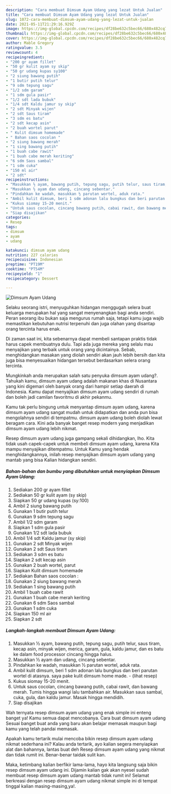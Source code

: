 ```yaml
---
description: "Cara membuat Dimsum Ayam Udang yang lezat Untuk Jualan"
title: "Cara membuat Dimsum Ayam Udang yang lezat Untuk Jualan"
slug: 1072-cara-membuat-dimsum-ayam-udang-yang-lezat-untuk-jualan
date: 2021-05-11T21:29:16.929Z
image: https://img-global.cpcdn.com/recipes/df28be632c5bec66/680x482cq70/dimsum-ayam-udang-foto-resep-utama.jpg
thumbnail: https://img-global.cpcdn.com/recipes/df28be632c5bec66/680x482cq70/dimsum-ayam-udang-foto-resep-utama.jpg
cover: https://img-global.cpcdn.com/recipes/df28be632c5bec66/680x482cq70/dimsum-ayam-udang-foto-resep-utama.jpg
author: Mable Gregory
ratingvalue: 3.5
reviewcount: 4
recipeingredient:
- "200 gr ayam fillet"
- "50 gr kulit ayam sy skip"
- "50 gr udang kupas sy100"
- "2 siung bawang putih"
- "1 butir putih telur"
- "9 sdm tepung sagu"
- "1/2 sdm garam"
- "1 sdm gula pasir"
- "1/2 sdt lada bubuk"
- "1/4 sdt Kaldu jamur sy skip"
- "2 sdt Minyak wijen"
- "2 sdt Saus tiram"
- "3 sdm es batu"
- "2 sdt kecap asin"
- "2 buah wortel parut"
- " Kulit dimsum homemade"
- " Bahan saos cocolan "
- "2 siung bawang merah"
- "1 sing bawang putih"
- "1 buah cabe rawit"
- "1 buah cabe merah keriting"
- "6 sdm Saos sambal"
- "1 sdm cuka"
- "150 ml air"
- "2 sdt"
recipeinstructions:
- "Masukkan ½ ayam, bawang putih, tepung sagu, putih telur, saus tiram, kecap asin, minyak wijen, merica, garam, gula, kaldu jamur, dan es batu ke dalam food processor cincang hingga halus."
- "Masukkan ½ ayam dan udang, cincang sebentar."
- "Pindahkan ke wadah, masukkan ½ parutan wortel, aduk rata."
- "Ambil kulit dimsum, beri 1 sdm adonan lalu bungkus dan beri parutan wortel di atasnya. saya pake kulit dimsum home made.           (lihat resep)"
- "Kukus siomay 15-20 menit."
- "Untuk saus cocolan, cincang bawang putih, cabai rawit, dan bawang merah. Tumis hingga wangi lalu tambahkan air. Masukkan saus sambal, cuka, gula, dan kaldu jamur. Masak hingga mendidih."
- "Siap disajikan"
categories:
- Resep
tags:
- dimsum
- ayam
- udang

katakunci: dimsum ayam udang 
nutrition: 227 calories
recipecuisine: Indonesian
preptime: "PT19M"
cooktime: "PT54M"
recipeyield: "1"
recipecategory: Dessert

---
```



![Dimsum Ayam Udang](https://img-global.cpcdn.com/recipes/df28be632c5bec66/680x482cq70/dimsum-ayam-udang-foto-resep-utama.jpg)

Selaku seorang istri, menyuguhkan hidangan menggugah selera buat keluarga merupakan hal yang sangat menyenangkan bagi anda sendiri. Peran seorang ibu bukan saja mengurus rumah saja, tetapi kamu juga wajib memastikan kebutuhan nutrisi terpenuhi dan juga olahan yang disantap orang tercinta harus enak.

Di zaman  saat ini, kita sebenarnya dapat membeli santapan praktis tidak harus capek membuatnya dulu. Tapi ada juga mereka yang selalu mau menyajikan yang terbaik untuk orang yang dicintainya. Sebab, menghidangkan masakan yang diolah sendiri akan jauh lebih bersih dan kita juga bisa menyesuaikan hidangan tersebut berdasarkan selera orang tercinta. 



Mungkinkah anda merupakan salah satu penyuka dimsum ayam udang?. Tahukah kamu, dimsum ayam udang adalah makanan khas di Nusantara yang kini digemari oleh banyak orang dari hampir setiap daerah di Indonesia. Kamu dapat menyajikan dimsum ayam udang sendiri di rumah dan boleh jadi camilan favoritmu di akhir pekanmu.

Kamu tak perlu bingung untuk menyantap dimsum ayam udang, karena dimsum ayam udang sangat mudah untuk didapatkan dan anda pun bisa mengolahnya sendiri di tempatmu. dimsum ayam udang boleh diolah lewat beragam cara. Kini ada banyak banget resep modern yang menjadikan dimsum ayam udang lebih nikmat.

Resep dimsum ayam udang juga gampang sekali dihidangkan, lho. Kita tidak usah capek-capek untuk membeli dimsum ayam udang, karena Kita mampu menyajikan ditempatmu. Untuk Kamu yang hendak menghidangkannya, inilah resep menyajikan dimsum ayam udang yang mantab yang bisa Kalian hidangkan sendiri.

<!--inarticleads1-->

##### Bahan-bahan dan bumbu yang dibutuhkan untuk menyiapkan Dimsum Ayam Udang:

1. Sediakan 200 gr ayam fillet
1. Sediakan 50 gr kulit ayam (sy skip)
1. Siapkan 50 gr udang kupas (sy:100)
1. Ambil 2 siung bawang putih
1. Gunakan 1 butir putih telur
1. Gunakan 9 sdm tepung sagu
1. Ambil 1/2 sdm garam
1. Siapkan 1 sdm gula pasir
1. Gunakan 1/2 sdt lada bubuk
1. Ambil 1/4 sdt Kaldu jamur (sy skip)
1. Gunakan 2 sdt Minyak wijen
1. Gunakan 2 sdt Saus tiram
1. Sediakan 3 sdm es batu
1. Siapkan 2 sdt kecap asin
1. Gunakan 2 buah wortel, parut
1. Siapkan  Kulit dimsum homemade
1. Sediakan  Bahan saos cocolan :
1. Gunakan 2 siung bawang merah
1. Sediakan 1 sing bawang putih
1. Ambil 1 buah cabe rawit
1. Gunakan 1 buah cabe merah keriting
1. Gunakan 6 sdm Saos sambal
1. Gunakan 1 sdm cuka
1. Siapkan 150 ml air
1. Siapkan 2 sdt




<!--inarticleads2-->

##### Langkah-langkah membuat Dimsum Ayam Udang:

1. Masukkan ½ ayam, bawang putih, tepung sagu, putih telur, saus tiram, kecap asin, minyak wijen, merica, garam, gula, kaldu jamur, dan es batu ke dalam food processor cincang hingga halus.
1. Masukkan ½ ayam dan udang, cincang sebentar.
1. Pindahkan ke wadah, masukkan ½ parutan wortel, aduk rata.
1. Ambil kulit dimsum, beri 1 sdm adonan lalu bungkus dan beri parutan wortel di atasnya. saya pake kulit dimsum home made. -           (lihat resep)
1. Kukus siomay 15-20 menit.
1. Untuk saus cocolan, cincang bawang putih, cabai rawit, dan bawang merah. Tumis hingga wangi lalu tambahkan air. Masukkan saus sambal, cuka, gula, dan kaldu jamur. Masak hingga mendidih.
1. Siap disajikan




Wah ternyata resep dimsum ayam udang yang enak simple ini enteng banget ya! Kamu semua dapat mencobanya. Cara buat dimsum ayam udang Sesuai banget buat anda yang baru akan belajar memasak maupun bagi kamu yang telah pandai memasak.

Apakah kamu tertarik mulai mencoba bikin resep dimsum ayam udang nikmat sederhana ini? Kalau anda tertarik, ayo kalian segera menyiapkan alat dan bahannya, lantas buat deh Resep dimsum ayam udang yang nikmat dan tidak rumit ini. Benar-benar taidak sulit kan. 

Maka, ketimbang kalian berfikir lama-lama, hayo kita langsung saja bikin resep dimsum ayam udang ini. Dijamin kalian gak akan nyesel sudah membuat resep dimsum ayam udang mantab tidak rumit ini! Selamat berkreasi dengan resep dimsum ayam udang nikmat simple ini di tempat tinggal kalian masing-masing,ya!.

